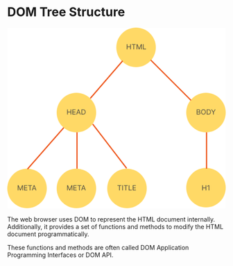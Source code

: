 <h1>DOM Tree Structure</h1>

![alt text](class-notes-pic/Dom-Tree-structure.png)


The web browser uses DOM to represent the HTML document internally. Additionally, it provides a set of functions and methods to modify the HTML document programmatically.

These functions and methods are often called DOM Application Programming Interfaces or DOM API.